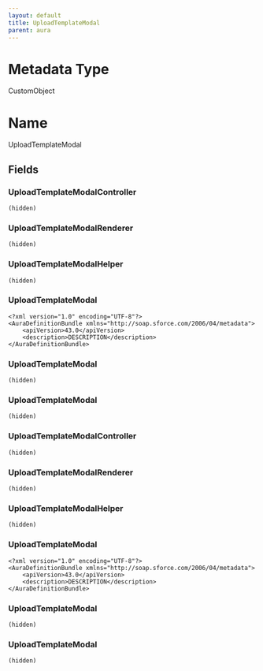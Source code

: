 ```yaml
---
layout: default
title: UploadTemplateModal
parent: aura
---
```

# Metadata Type
CustomObject

# Name
UploadTemplateModal
## Fields
### UploadTemplateModalController

```
(hidden)
```
### UploadTemplateModalRenderer

```
(hidden)
```
### UploadTemplateModalHelper

```
(hidden)
```
### UploadTemplateModal

```
<?xml version="1.0" encoding="UTF-8"?>
<AuraDefinitionBundle xmlns="http://soap.sforce.com/2006/04/metadata">
    <apiVersion>43.0</apiVersion>
    <description>DESCRIPTION</description>
</AuraDefinitionBundle>
```
### UploadTemplateModal

```
(hidden)
```
### UploadTemplateModal

```
(hidden)
```
### UploadTemplateModalController

```
(hidden)
```
### UploadTemplateModalRenderer

```
(hidden)
```
### UploadTemplateModalHelper

```
(hidden)
```
### UploadTemplateModal

```
<?xml version="1.0" encoding="UTF-8"?>
<AuraDefinitionBundle xmlns="http://soap.sforce.com/2006/04/metadata">
    <apiVersion>43.0</apiVersion>
    <description>DESCRIPTION</description>
</AuraDefinitionBundle>
```
### UploadTemplateModal

```
(hidden)
```
### UploadTemplateModal

```
(hidden)
```
